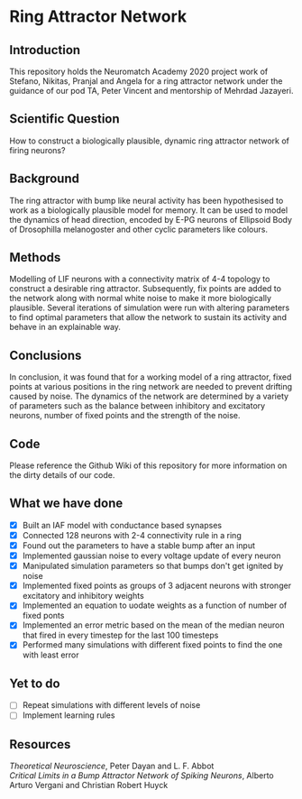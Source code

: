 # Ring Attractor Network 
## Introduction
This repository holds the Neuromatch Academy 2020 project work of Stefano, Nikitas, Pranjal and Angela for a ring attractor network under the guidance of our pod TA, Peter Vincent and mentorship of Mehrdad Jazayeri.
## Scientific Question  
How to construct a biologically plausible, dynamic ring attractor network of firing neurons?
## Background 
The  ring attractor with bump like neural activity has been hypothesised to work as a biologically plausible model for memory. It can be used to model the dynamics of head direction, encoded by E-PG neurons of Ellipsoid Body of Drosophilla melanogoster and other cyclic parameters like colours.
## Methods 
Modelling of LIF neurons with a connectivity matrix of 4-4 topology  to construct a desirable  ring attractor. Subsequently, fix points are added  to the network along with normal white noise to make it more biologically plausible. Several iterations of simulation were run with altering parameters to find optimal parameters that allow the network to sustain its activity and behave in an explainable way. 
## Conclusions 
In conclusion, it was found that for a working model of a ring attractor, fixed points at various positions in the ring network are needed to prevent drifting caused by noise. The dynamics of the network are determined by a variety of parameters such as the balance between inhibitory and excitatory neurons, number of fixed points and the strength of the noise.
## Code
Please reference the Github Wiki of this repository for more information on the dirty details of our code.  

## What we have done
- [x] Built an IAF model with conductance based synapses
- [x] Connected 128 neurons with 2-4 connectivity rule in a ring
- [x] Found out the parameters to have a stable bump after an input
- [x] Implemented gaussian noise to every voltage update of every neuron
- [x] Manipulated simulation parameters so that bumps don't get ignited by noise 
- [x] Implemented fixed points as groups of 3 adjacent neurons with stronger excitatory and inhibitory weights
- [x] Implemented an equation to uodate weights as a function of number of fixed ponts
- [x] Implemented an error metric based on the mean of the median neuron that fired in every timestep for the last 100 timesteps
- [x] Performed many simulations with different fixed points to find the one with least error

## Yet to do

- [ ] Repeat simulations with different levels of noise
- [ ] Implement learning rules

## Resources
*Theoretical Neuroscience*, Peter Dayan and L. F. Abbot  
*Critical Limits in a Bump Attractor Network of Spiking Neurons*, Alberto Arturo Vergani and Christian Robert Huyck
